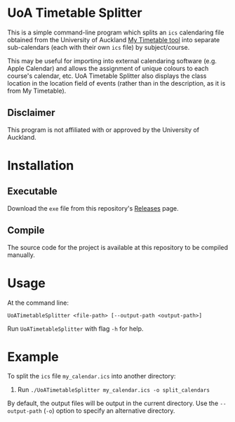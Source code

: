 # UoA Timetable Splitter
This is a simple command-line program which splits an `ics` calendaring file 
obtained from the University of Auckland 
[My Timetable tool](https://mytimetable.auckland.ac.nz) into separate 
sub-calendars (each with their own `ics` file) by subject/course.

This may be useful for importing into external calendaring software (e.g. Apple
Calendar) and allows the assignment of unique colours to each course's calendar,
etc. UoA Timetable Splitter also displays the class location in the location
field of events (rather than in the description, as it is from My Timetable).

## Disclaimer
This program is not affiliated with or approved by the University of Auckland.

# Installation
## Executable
Download the `exe` file from this repository's
[Releases](https://github.com/derekchai/UoATimetableSplitter/releases) page. 

## Compile
The source code for the project is available at this repository to be compiled
manually.

# Usage
At the command line:
```
UoATimetableSplitter <file-path> [--output-path <output-path>]
```

Run `UoATimetableSplitter` with flag `-h` for help.

# Example
To split the `ics` file `my_calendar.ics` into another directory:

1. Run `./UoATimetableSplitter my_calendar.ics -o split_calendars`

By default, the output files will be output in the current directory. Use the
`--output-path` (`-o`) option to specify an alternative directory.
